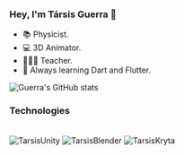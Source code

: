 ### Hey, I'm Társis Guerra 👋

- 📚 Physicist.
- 💻 3D Animator.
- 👨🏽‍🏫 Teacher.
- 📖 Always learning Dart and Flutter.

![Guerra's GitHub stats](https://github-readme-stats.vercel.app/api?username=TarsisGuerra&show_icons=true&theme=dracula)

### Technologies

<div style="display: inline_block"><br>
  <img align="center" alt="TarsisUnity" src="https://img.shields.io/badge/Unity-100000?style=for-the-badge&logo=unity&logoColor=white">
  <img align="center" alt="TarsisBlender" src="https://img.shields.io/badge/blender-%23F5792A.svg?style=for-the-badge&logo=blender&logoColor=white">
  <img align="center" alt="TarsisKryta" src="https://img.shields.io/badge/Krita-203759?style=for-the-badge&logo=krita&logoColor=EEF37B">
  
  
  
</div>

